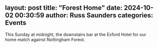 layout: post
title:  "Forest Home"
date:   2024-10-02 00:30:59
author: Russ Saunders
categories: Events
---
This Sunday at midnight, the downstairs bar at the Exford Hotel for our home match against Nottingham Forest.

